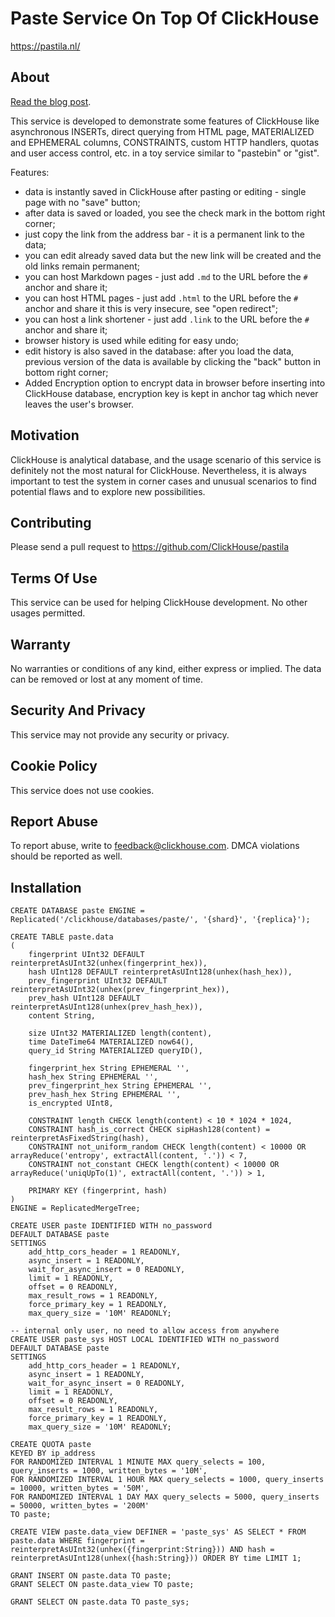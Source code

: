# Paste Service On Top Of ClickHouse

https://pastila.nl/

## About

[Read the blog post](https://clickhouse.com/blog/building-a-paste-service-with-clickhouse/).

This service is developed to demonstrate some features of ClickHouse
like asynchronous INSERTs, direct querying from HTML page, MATERIALIZED and EPHEMERAL columns,
CONSTRAINTS, custom HTTP handlers, quotas and user access control, etc.
in a toy service similar to "pastebin" or "gist".

Features:
- data is instantly saved in ClickHouse after pasting or editing - single page with no "save" button;
- after data is saved or loaded, you see the check mark in the bottom right corner;
- just copy the link from the address bar - it is a permanent link to the data;
- you can edit already saved data but the new link will be created and the old links remain permanent;
- you can host Markdown pages - just add `.md` to the URL before the `#` anchor and share it;
- you can host HTML pages - just add `.html` to the URL before the `#` anchor and share it
  this is very insecure, see "open redirect";
- you can host a link shortener - just add `.link` to the URL before the `#` anchor and share it;
- browser history is used while editing for easy undo;
- edit history is also saved in the database: after you load the data,
  previous version of the data is available by clicking the "back" button in bottom right corner;
- Added Encryption option to encrypt data in browser before inserting into ClickHouse database,
  encryption key is kept in anchor tag which never leaves the user's browser.

## Motivation

ClickHouse is analytical database, and the usage scenario of this service
is definitely not the most natural for ClickHouse.
Nevertheless, it is always important to test the system in corner cases
and unusual scenarios to find potential flaws and to explore new possibilities.

## Contributing

Please send a pull request to
https://github.com/ClickHouse/pastila

## Terms Of Use

This service can be used for helping ClickHouse development.
No other usages permitted.

## Warranty

No warranties or conditions of any kind, either express or implied.
The data can be removed or lost at any moment of time.

## Security And Privacy

This service may not provide any security or privacy.

## Cookie Policy

This service does not use cookies.

## Report Abuse

To report abuse, write to feedback@clickhouse.com. DMCA violations should be reported as well.

## Installation

```
CREATE DATABASE paste ENGINE = Replicated('/clickhouse/databases/paste/', '{shard}', '{replica}');

CREATE TABLE paste.data
(
    fingerprint UInt32 DEFAULT reinterpretAsUInt32(unhex(fingerprint_hex)),
    hash UInt128 DEFAULT reinterpretAsUInt128(unhex(hash_hex)),
    prev_fingerprint UInt32 DEFAULT reinterpretAsUInt32(unhex(prev_fingerprint_hex)),
    prev_hash UInt128 DEFAULT reinterpretAsUInt128(unhex(prev_hash_hex)),
    content String,

    size UInt32 MATERIALIZED length(content),
    time DateTime64 MATERIALIZED now64(),
    query_id String MATERIALIZED queryID(),

    fingerprint_hex String EPHEMERAL '',
    hash_hex String EPHEMERAL '',
    prev_fingerprint_hex String EPHEMERAL '',
    prev_hash_hex String EPHEMERAL '',
    is_encrypted UInt8,

    CONSTRAINT length CHECK length(content) < 10 * 1024 * 1024,
    CONSTRAINT hash_is_correct CHECK sipHash128(content) = reinterpretAsFixedString(hash),
    CONSTRAINT not_uniform_random CHECK length(content) < 10000 OR arrayReduce('entropy', extractAll(content, '.')) < 7,
    CONSTRAINT not_constant CHECK length(content) < 10000 OR arrayReduce('uniqUpTo(1)', extractAll(content, '.')) > 1,

    PRIMARY KEY (fingerprint, hash)
)
ENGINE = ReplicatedMergeTree;

CREATE USER paste IDENTIFIED WITH no_password
DEFAULT DATABASE paste
SETTINGS
    add_http_cors_header = 1 READONLY,
    async_insert = 1 READONLY,
    wait_for_async_insert = 0 READONLY,
    limit = 1 READONLY,
    offset = 0 READONLY,
    max_result_rows = 1 READONLY,
    force_primary_key = 1 READONLY,
    max_query_size = '10M' READONLY;

-- internal only user, no need to allow access from anywhere
CREATE USER paste_sys HOST LOCAL IDENTIFIED WITH no_password
DEFAULT DATABASE paste
SETTINGS
    add_http_cors_header = 1 READONLY,
    async_insert = 1 READONLY,
    wait_for_async_insert = 0 READONLY,
    limit = 1 READONLY,
    offset = 0 READONLY,
    max_result_rows = 1 READONLY,
    force_primary_key = 1 READONLY,
    max_query_size = '10M' READONLY;

CREATE QUOTA paste
KEYED BY ip_address
FOR RANDOMIZED INTERVAL 1 MINUTE MAX query_selects = 100, query_inserts = 1000, written_bytes = '10M',
FOR RANDOMIZED INTERVAL 1 HOUR MAX query_selects = 1000, query_inserts = 10000, written_bytes = '50M',
FOR RANDOMIZED INTERVAL 1 DAY MAX query_selects = 5000, query_inserts = 50000, written_bytes = '200M'
TO paste;

CREATE VIEW paste.data_view DEFINER = 'paste_sys' AS SELECT * FROM paste.data WHERE fingerprint = reinterpretAsUInt32(unhex({fingerprint:String})) AND hash = reinterpretAsUInt128(unhex({hash:String})) ORDER BY time LIMIT 1;

GRANT INSERT ON paste.data TO paste;
GRANT SELECT ON paste.data_view TO paste;

GRANT SELECT ON paste.data TO paste_sys;
```
